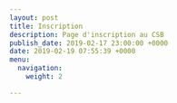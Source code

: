 ```yaml
---
layout: post
title: Inscription
description: Page d'inscription au CSB
publish_date: 2019-02-17 23:00:00 +0000
date: 2019-02-19 07:55:39 +0000
menu:
  navigation:
    weight: 2

---
```

